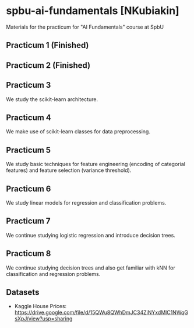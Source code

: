 # spbu-ai-fundamentals [NKubiakin]
Materials for the practicum for "AI Fundamentals" course  at SpbU

## Practicum 1 (Finished)

## Practicum 2 (Finished)

## Practicum 3

We study the scikit-learn architecture.

## Practicum 4

We make use of scikit-learn classes for data preprocessing.

## Practicum 5

We study basic techniques for feature engineering (encoding of categorial features) and feature selection (variance threshold).

## Practicum 6

We study linear models for regression and classification problems.

## Practicum 7

We continue studying logistic regression and introduce decision trees.

## Practicum 8

We continue studying decision trees and also get familiar with kNN for classification and regression problems.

## Datasets

* Kaggle House Prices: https://drive.google.com/file/d/15QWu8QWhDmJC34ZiNYxdMlC1NWqGsXpJ/view?usp=sharing
